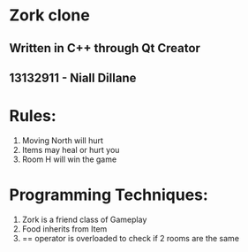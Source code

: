 # Zork clone 
## Written in C++ through Qt Creator
## 13132911 - Niall Dillane

# Rules: 
1. Moving North will hurt
2. Items may heal or hurt you
3. Room H will win the game

# Programming Techniques:
1. Zork is a friend class of Gameplay
2. Food inherits from Item
3. == operator is overloaded to check if 2 rooms are the same